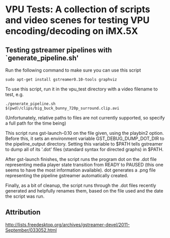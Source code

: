 VPU Tests: A collection of scripts and video scenes for testing VPU encoding/decoding on iMX.5X
===============================================================================================

Testing gstreamer pipelines with `generate_pipeline.sh'
-------------------------------------------------------
Run the following command to make sure you can use this script

	sudo apt-get install gstreamer0.10-tools graphviz

To use this script, run it in the vpu_test directory with a video filename to test, e.g.

	./generate_pipeline.sh $(pwd)/clips/big_buck_bunny_720p_surround.clip.avi

(Unfortunately, relative paths to files are not currently supported, so specify a full path for the time being)

This script runs gst-launch-0.10 on the file given, using the playbin2 option.
Before this, it sets an environment variable GST_DEBUG_DUMP_DOT_DIR to the pipeline_output directory. 
Setting this variable to $PATH tells gstreamer to dump all of its '.dot' files (standard syntax for directed graphs) in $PATH.

After gst-launch finishes, the script runs the program dot on the .dot file representing media player state transition from READY to PAUSED (this one seems to have the most information available).
dot generates a .png file representing the pipeline gstreamer automatically created.

Finally, as a bit of cleanup, the script runs through the .dot files recently generated and helpfully renames them, based on the file used and the date the script was run.

Attribution
-----------
http://lists.freedesktop.org/archives/gstreamer-devel/2011-September/033052.html
